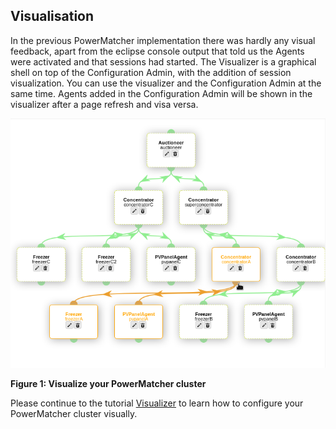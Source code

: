 ## Visualisation

In the previous PowerMatcher implementation there was hardly any visual feedback, apart from the eclipse console output that told us the Agents were activated and that sessions had started. 
The Visualizer is a graphical shell on top of the Configuration Admin, with the addition of session visualization. You can use the visualizer and the Configuration Admin at the same time. Agents added in the Configuration Admin will be shown in the visualizer after a page refresh and visa versa. 

![visualisation_cluster_highlight_endpoint.png](visualisation_cluster_highlight_endpoint.png)

**Figure 1: Visualize your PowerMatcher cluster**

Please continue to the tutorial [Visualizer](Visualizer.md) to learn how to configure your PowerMatcher cluster visually.